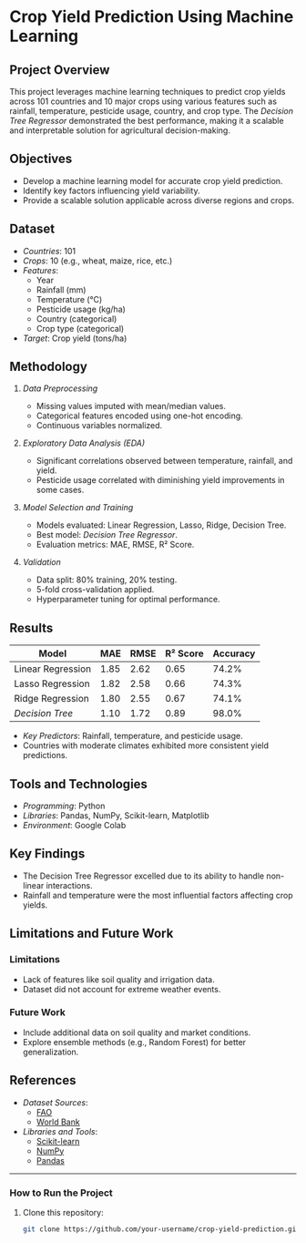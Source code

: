 # Crop Yield Prediction Using Machine Learning

## Project Overview
This project leverages machine learning techniques to predict crop yields across 101 countries and 10 major crops using various features such as rainfall, temperature, pesticide usage, country, and crop type. The *Decision Tree Regressor* demonstrated the best performance, making it a scalable and interpretable solution for agricultural decision-making.

## Objectives
- Develop a machine learning model for accurate crop yield prediction.
- Identify key factors influencing yield variability.
- Provide a scalable solution applicable across diverse regions and crops.

## Dataset
- *Countries*: 101
- *Crops*: 10 (e.g., wheat, maize, rice, etc.)
- *Features*:
  - Year
  - Rainfall (mm)
  - Temperature (°C)
  - Pesticide usage (kg/ha)
  - Country (categorical)
  - Crop type (categorical)
- *Target*: Crop yield (tons/ha)

## Methodology
1. *Data Preprocessing*
   - Missing values imputed with mean/median values.
   - Categorical features encoded using one-hot encoding.
   - Continuous variables normalized.

2. *Exploratory Data Analysis (EDA)*
   - Significant correlations observed between temperature, rainfall, and yield.
   - Pesticide usage correlated with diminishing yield improvements in some cases.

3. *Model Selection and Training*
   - Models evaluated: Linear Regression, Lasso, Ridge, Decision Tree.
   - Best model: *Decision Tree Regressor*.
   - Evaluation metrics: MAE, RMSE, R² Score.

4. *Validation*
   - Data split: 80% training, 20% testing.
   - 5-fold cross-validation applied.
   - Hyperparameter tuning for optimal performance.

## Results
| Model               | MAE  | RMSE  | R² Score | Accuracy |
|---------------------|-------|-------|----------|----------|
| Linear Regression   | 1.85 | 2.62  | 0.65     | 74.2%    |
| Lasso Regression    | 1.82 | 2.58  | 0.66     | 74.3%    |
| Ridge Regression    | 1.80 | 2.55  | 0.67     | 74.1%    |
| *Decision Tree*   | 1.10 | 1.72  | 0.89     | 98.0%    |

- *Key Predictors*: Rainfall, temperature, and pesticide usage.
- Countries with moderate climates exhibited more consistent yield predictions.

## Tools and Technologies
- *Programming*: Python
- *Libraries*: Pandas, NumPy, Scikit-learn, Matplotlib
- *Environment*: Google Colab

## Key Findings
- The Decision Tree Regressor excelled due to its ability to handle non-linear interactions.
- Rainfall and temperature were the most influential factors affecting crop yields.

## Limitations and Future Work
### Limitations
- Lack of features like soil quality and irrigation data.
- Dataset did not account for extreme weather events.

### Future Work
- Include additional data on soil quality and market conditions.
- Explore ensemble methods (e.g., Random Forest) for better generalization.

## References
- *Dataset Sources*:
  - [FAO](http://www.fao.org/home/en/)
  - [World Bank](https://data.worldbank.org/)
- *Libraries and Tools*:
  - [Scikit-learn](https://scikit-learn.org/)
  - [NumPy](https://numpy.org/)
  - [Pandas](https://pandas.pydata.org/)

---

### How to Run the Project
1. Clone this repository:
   ```bash
   git clone https://github.com/your-username/crop-yield-prediction.git
